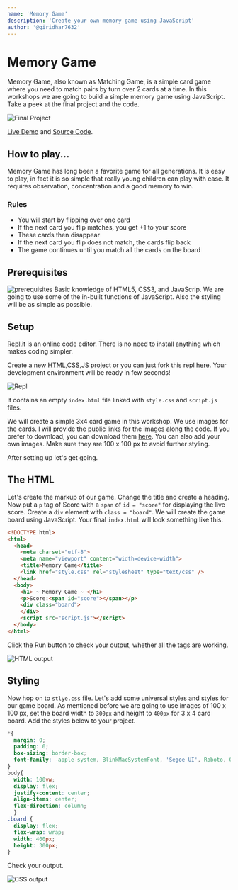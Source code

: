 ```yaml
---
name: 'Memory Game'
description: 'Create your own memory game using JavaScript'
author: '@giridhar7632'
---
```


# Memory Game

Memory Game, also known as Matching Game, is a simple card game where you need to match pairs by turn over 2 cards at a time. In this workshops we are going to build a simple memory game using JavaScript. Take a peek at the final project and the code.

![Final Project](https://cloud-lrj071vrh.vercel.app/0memory_game.gif)

[Live Demo](https://memory-game.giridharhackclu.repl.co/) and [Source Code](https://repl.it/@Giridharhackclu/Memory-Game#index.html).

## How to play...

Memory Game has long been a favorite game for all generations. It is easy to play, in fact it is so simple that really young children can play with ease.
It requires observation, concentration and a good memory to win.

### Rules

* You will start by flipping over one card
* If the next card you flip matches, you get +1 to your score
* These cards then disappear
* If the next card you flip does not match, the cards flip back
* The game continues until you match all the cards on the board

## Prerequisites

![prerequisites](https://cloud-h9glprsfs.vercel.app/0prerequisites.png)
Basic knowledge of HTML5, CSS3, and JavaScrip. We are going to use some of the in-built functions of JavaScript. Also the styling will be as simple as possible.

## Setup

[Repl.it](https://repl.it) is an online code editor. There is no need to install anything which makes coding simpler.

Create a new [HTML,CSS,JS](https://repl.it/languages/html) project or you can just fork this repl [here](https://repl.it/@Giridharhackclu/Memory-game-starter#index.html). Your development environment will be ready in few seconds!

![Repl](https://cloud-oyhes1lns.vercel.app/0memory-game-starter.png)

It contains an empty `index.html` file linked with `style.css` and `script.js` files.

We will create a simple 3x4 card game in this workshop. We use images for the cards. I will provide the public links for the images along the code. If you prefer to download, you can download them [here](https://drive.google.com/drive/folders/128S-rB27-86ciSyJvjkfK2NhJeoOmsB3?usp=sharing). You can also add your own images. Make sure they are 100 x 100 px to avoid further styling.

After setting up let's get going.

## The HTML

Let's create the markup of our game. Change the title and create a heading. Now put a `p` tag of Score with a `span` of `id = "score"` for displaying the live score. Create a `div` element with `class = "board"`. We will create the game board using JavaScript. Your final `index.html` will look something like this.

```html
<!DOCTYPE html>
<html>
  <head>
    <meta charset="utf-8">
    <meta name="viewport" content="width=device-width">
    <title>Memory Game</title>
    <link href="style.css" rel="stylesheet" type="text/css" />
  </head>
  <body>
    <h1> ~ Memory Game ~ </h1>
    <p>Score:<span id="score"></span></p>
    <div class="board">
    </div>
    <script src="script.js"></script>
  </body>
</html>
```

Click the Run button to check your output, whether all the tags are working.

![HTML output](https://cloud-6a90k3fzb.vercel.app/0htmlop.png)

## Styling

Now hop on to `stlye.css` file. Let's add some universal styles and styles for our game board. As mentioned before we are going to use images of 100 x 100 px, set the board width to `300px` and height to `400px` for 3 x 4 card board. Add the styles below to your project.

```css
*{
  margin: 0;
  padding: 0;
  box-sizing: border-box;
  font-family: -apple-system, BlinkMacSystemFont, 'Segoe UI', Roboto, Oxygen, Ubuntu, Cantarell, 'Open Sans', 'Helvetica Neue', sans-serif;
}
body{
  width: 100vw;
  display: flex;
  justify-content: center;
  align-items: center;
  flex-direction: column;
  }
.board {
  display: flex;
  flex-wrap: wrap;
  width: 400px;
  height: 300px;
}
```

Check your output.

![CSS output](https://cloud-mv8zkaxw2.vercel.app/0screenshot_2020-10-31_133838.png)
